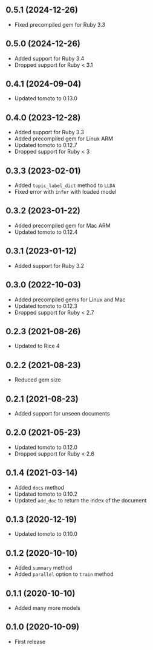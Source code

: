 ## 0.5.1 (2024-12-26)

- Fixed precompiled gem for Ruby 3.3

## 0.5.0 (2024-12-26)

- Added support for Ruby 3.4
- Dropped support for Ruby < 3.1

## 0.4.1 (2024-09-04)

- Updated tomoto to 0.13.0

## 0.4.0 (2023-12-28)

- Added support for Ruby 3.3
- Added precompiled gem for Linux ARM
- Updated tomoto to 0.12.7
- Dropped support for Ruby < 3

## 0.3.3 (2023-02-01)

- Added `topic_label_dict` method to `LLDA`
- Fixed error with `infer` with loaded model

## 0.3.2 (2023-01-22)

- Added precompiled gem for Mac ARM
- Updated tomoto to 0.12.4

## 0.3.1 (2023-01-12)

- Added support for Ruby 3.2

## 0.3.0 (2022-10-03)

- Added precompiled gems for Linux and Mac
- Updated tomoto to 0.12.3
- Dropped support for Ruby < 2.7

## 0.2.3 (2021-08-26)

- Updated to Rice 4

## 0.2.2 (2021-08-23)

- Reduced gem size

## 0.2.1 (2021-08-23)

- Added support for unseen documents

## 0.2.0 (2021-05-23)

- Updated tomoto to 0.12.0
- Dropped support for Ruby < 2.6

## 0.1.4 (2021-03-14)

- Added `docs` method
- Updated tomoto to 0.10.2
- Updated `add_doc` to return the index of the document

## 0.1.3 (2020-12-19)

- Updated tomoto to 0.10.0

## 0.1.2 (2020-10-10)

- Added `summary` method
- Added `parallel` option to `train` method

## 0.1.1 (2020-10-10)

- Added many more models

## 0.1.0 (2020-10-09)

- First release
